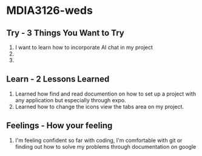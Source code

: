 # MDIA3126-weds

## Try - 3 Things You Want to Try

1. I want to learn how to incorporate AI chat in my project
2.
3.

## Learn - 2 Lessons Learned

1. Learned how find and read documention on how to set up a project with any application but especially through expo.
2. Learned how to change the icons view the tabs area on my project.

## Feelings - How your feeling

1. I'm feeling confident so far with coding, I'm comfortable with git or finding out how to solve my problems through documentation on google

